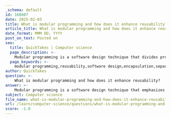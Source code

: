 ```yaml
---
_schema: default
id: 168607
date: 2025-02-03
title: What is modular programming and how does it enhance reusability?
article_title: What is modular programming and how does it enhance reusability?
date_format: MMM DD, YYYY
post_on_text: Posted on
seo:
  title: QuickTakes | Computer science
  page_description: >-
    Modular programming is a software design technique that divides programs into independent modules, enhancing reusability and maintainability through encapsulation, separation of concerns, ease of testing, collaboration, and best practices.
  page_keywords: >-
    modular programming,reusability,software design,encapsulation,separation of concerns,testing,collaboration,code maintenance,best practices
author: QuickTakes
question: >-
    What is modular programming and how does it enhance reusability?
answer: >-
    Modular programming is a software design technique that emphasizes dividing a program into smaller, manageable, and independent modules or components. Each module encapsulates a specific functionality or a set of related functions, making it easier to develop, test, and maintain the code. This approach enhances reusability in several ways:\n\n1. **Encapsulation**: By encapsulating functionality within modules, developers can create self-contained units of code that can be reused across different projects or applications. This reduces redundancy, as the same module can be utilized in various contexts without modification.\n\n2. **Separation of Concerns**: Modular programming promotes the separation of concerns, where each module addresses a specific aspect of the program. This makes it easier to understand, maintain, and update individual components without affecting the entire system.\n\n3. **Ease of Testing**: Modules can be tested independently, which simplifies the debugging process. If a module fails, developers can focus on that specific part of the code without needing to sift through the entire program.\n\n4. **Collaboration**: In a team environment, modular programming allows multiple developers to work on different modules simultaneously. This parallel development can speed up the overall project timeline and improve collaboration.\n\n5. **Reusability**: Once a module is created, it can be reused in other projects with minimal changes. This is particularly beneficial for common functionalities, such as mathematical operations or data processing tasks, which can be packaged into modules and shared across different applications.\n\n6. **Encouragement of Best Practices**: Modular programming often leads to the adoption of best practices, such as writing clean, well-documented, and modular code. This not only benefits the current project but also sets a standard for future projects, making it easier for new developers to understand and use existing code.\n\nIn summary, modular programming enhances reusability by promoting encapsulation, separation of concerns, ease of testing, collaboration, and the adoption of best practices. By utilizing existing components, developers can focus on creating new functionalities rather than reinventing the wheel, ultimately leading to higher quality software and faster development cycles.
subject: Computer science
file_name: what-is-modular-programming-and-how-does-it-enhance-reusability.md
url: /learn/computer-science/questions/what-is-modular-programming-and-how-does-it-enhance-reusability
score: -1.0
---
```


&nbsp;